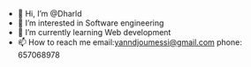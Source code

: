 - 👋 Hi, I’m @Dharld
- 👀 I’m interested in Software engineering
- 🌱 I’m currently learning Web development
- 📫 How to reach me email:yanndjoumessi@gmail.com phone: 657068978

<!---
Dharld/Dharld is a ✨ special ✨ repository because its `README.md` (this file) appears on your GitHub profile.
You can click the Preview link to take a look at your changes.
--->
